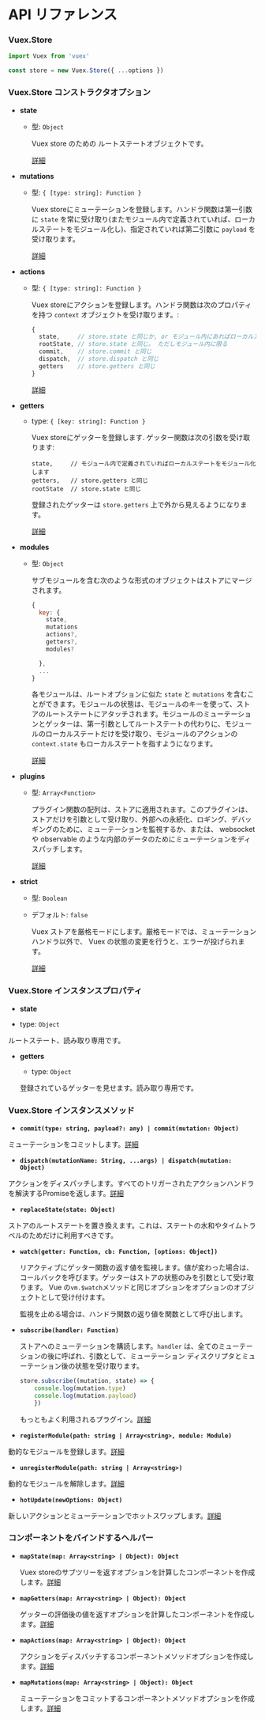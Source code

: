 # API リファレンス

### Vuex.Store

``` js
import Vuex from 'vuex'

const store = new Vuex.Store({ ...options })
  ```

### Vuex.Store コンストラクタオプション

- **state**

  - 型: `Object`

    Vuex store のための ルートステートオブジェクトです。

    [詳細](state.md)

- **mutations**

  - 型: `{ [type: string]: Function }`

    Vuex storeにミューテーションを登録します。ハンドラ関数は第一引数に `state` を常に受け取り(またモジュール内で定義されていれば、ローカルステートをモジュール化し)、指定されていれば第二引数に `payload` を受け取ります。

    [詳細](mutations.md)

- **actions**

  - 型: `{ [type: string]: Function }`

    Vuex storeにアクションを登録します。ハンドラ関数は次のプロパティを持つ `context` オブジェクトを受け取ります。:

    ``` js
    {
      state,     // store.state と同じか, or モジュール内にあればローカルステート
      rootState, // store.state と同じ。 ただしモジュール内に限る
      commit,    // store.commit と同じ
      dispatch,  // store.dispatch と同じ
      getters    // store.getters と同じ
    }
    ```

    [詳細](actions.md)

- **getters**

  - type: `{ [key: string]: Function }`

    Vuex storeにゲッターを登録します. ゲッター関数は次の引数を受け取ります:

    ```
    state,     // モジュール内で定義されていればローカルステートをモジュール化します
    getters,   // store.getters と同じ
    rootState  // store.state と同じ
    ```

    登録されたゲッターは `store.getters` 上で外から見えるようになります。

    [詳細](getters.md)

- **modules**

  - 型: `Object`

    サブモジュールを含む次のような形式のオブジェクトはストアにマージされます。

    ``` js
    {
      key: {
        state,
        mutations
        actions?,
        getters?,
        modules?
    
      },
      ...
    }
    ```

    各モジュールは、ルートオプションに似た `state` と `mutations` を含むことができます。モジュールの状態は、モジュールのキーを使って、ストアのルートステートにアタッチされます。モジュールのミューテーションとゲッターは、第一引数としてルートステートの代わりに、モジュールのローカルステートだけを受け取り、モジュールのアクションの `context.state` もローカルステートを指すようになります。

    [詳細](modules.md)

- **plugins**

  - 型: `Array<Function>`

    プラグイン関数の配列は、ストアに適用されます。このプラグインは、ストアだけを引数として受け取り、外部への永続化、ロギング、デバッギングのために、ミューテーションを監視するか、または、 websocket や observable のような内部のデータのためにミューテーションをディスパッチします。

    [詳細](plugins.md)

- **strict**

  - 型: `Boolean`
  - デフォルト: `false`

    Vuex ストアを厳格モードにします。厳格モードでは、ミューテーションハンドラ以外で、 Vuex の状態の変更を行うと、エラーが投げられます。

    [詳細](strict.md)

### Vuex.Store インスタンスプロパティ

  - **state**

  - type: `Object`

  ルートステート、読み取り専用です。

- **getters**

  - type: `Object`

  登録されているゲッターを見せます。読み取り専用です。

### Vuex.Store インスタンスメソッド

- **`commit(type: string, payload?: any) | commit(mutation: Object)`**

ミューテーションをコミットします。[詳細](mutations.md)

- **`dispatch(mutationName: String, ...args) | dispatch(mutation: Object)`**

アクションをディスパッチします。すべてのトリガーされたアクションハンドラを解決するPromiseを返します。[詳細](actions.md)

- **`replaceState(state: Object)`**

ストアのルートステートを置き換えます。これは、ステートの水和やタイムトラベルのためだけに利用すべきです。

- **`watch(getter: Function, cb: Function, [options: Object])`**

  リアクティブにゲッター関数の返す値を監視します。値が変わった場合は、コールバックを呼びます。ゲッターはストアの状態のみを引数として受け取ります。 Vue の`vm.$watch`メソッドと同じオプションをオプションのオブジェクトとして受け付けます。

  監視を止める場合は、ハンドラ関数の返り値を関数として呼び出します。

- **`subscribe(handler: Function)`**

  ストアへのミューテーションを購読します。`handler` は、全てのミューテーションの後に呼ばれ、引数として、ミューテーション ディスクリプタとミューテーション後の状態を受け取ります。

  ``` js
  store.subscribe((mutation, state) => {
      console.log(mutation.type)
      console.log(mutation.payload)
      })
  ```

  もっともよく利用されるプラグイン。[詳細](plugins.md)

- **`registerModule(path: string | Array<string>, module: Module)`**

動的なモジュールを登録します。[詳細](modules.md#dynamic-module-registration)

- **`unregisterModule(path: string | Array<string>)`**

動的なモジュールを解除します。[詳細](modules.md#dynamic-module-registration)

- **`hotUpdate(newOptions: Object)`**

新しいアクションとミューテーションでホットスワップします。[詳細](hot-reload.md)

### コンポーネントをバインドするヘルパー

- **`mapState(map: Array<string> | Object): Object`**

  Vuex storeのサブツリーを返すオプションを計算したコンポーネントを作成します。[詳細](state.md#the-mapstate-helper)

- **`mapGetters(map: Array<string> | Object): Object`**

  ゲッターの評価後の値を返すオプションを計算したコンポーネントを作成します。[詳細](getters.md#the-mapgetters-helper)

- **`mapActions(map: Array<string> | Object): Object`**

  アクションをディスパッチするコンポーネントメソッドオプションを作成します。[詳細](actions.md#dispatching-actions-in-components)

- **`mapMutations(map: Array<string> | Object): Object`**

  ミューテーションをコミットするコンポーネントメソッドオプションを作成します。[詳細](mutations.md#commiting-mutations-in-components)

